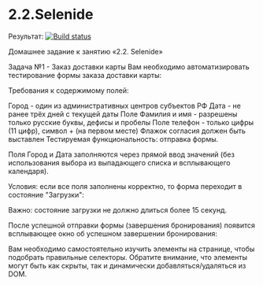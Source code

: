 # 2.2.Selenide
Результат: [![Build status](https://ci.appveyor.com/api/projects/status/iawwn5le7l3lpnaj/branch/master?svg=true)](https://ci.appveyor.com/project/Eugene-Ani/2-2-selenide/branch/master)

Домашнее задание к занятию «2.2. Selenide»

Задача №1 - Заказ доставки карты
Вам необходимо автоматизировать тестирование формы заказа доставки карты:


Требования к содержимому полей:

Город - один из административных центров субъектов РФ
Дата - не ранее трёх дней с текущей даты
Поле Фамилия и имя - разрешены только русские буквы, дефисы и пробелы
Поле телефон - только цифры (11 цифр), символ + (на первом месте)
Флажок согласия должен быть выставлен
Тестируемая функциональность: отправка формы.

Поля Город и Дата заполняются через прямой ввод значений (без использования выбора из выпадающего списка и всплывающего календаря).

Условия: если все поля заполнены корректно, то форма переходит в состояние "Загрузки":



Важно: состояние загрузки не должно длиться более 15 секунд.

После успешной отправки формы (завершения бронирования) появится всплывающее окно об успешном завершении бронирования:



Вам необходимо самостоятельно изучить элементы на странице, чтобы подобрать правильные селекторы. Обратите внимание, что элементы могут быть как скрыты, так и динамически добавляться/удаляться из DOM.
